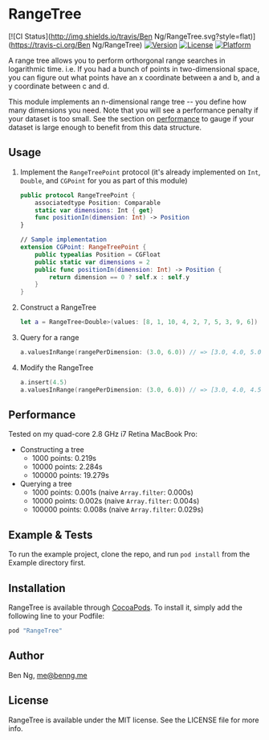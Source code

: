 # RangeTree

[![CI Status](http://img.shields.io/travis/Ben Ng/RangeTree.svg?style=flat)](https://travis-ci.org/Ben Ng/RangeTree)
[![Version](https://img.shields.io/cocoapods/v/RangeTree.svg?style=flat)](http://cocoapods.org/pods/RangeTree)
[![License](https://img.shields.io/cocoapods/l/RangeTree.svg?style=flat)](http://cocoapods.org/pods/RangeTree)
[![Platform](https://img.shields.io/cocoapods/p/RangeTree.svg?style=flat)](http://cocoapods.org/pods/RangeTree)

A range tree allows you to perform orthorgonal range searches in logarithmic time. i.e. If you had a bunch of points in two-dimensional space, you can figure out what points have an x coordinate between a and b, and a y coordinate between c and d.

This module implements an n-dimensional range tree -- you define how many dimensions you need. Note that you will see a performance penalty if your dataset is too small. See the section on [performance](#performance) to gauge if your dataset is large enough to benefit from this data structure.

## Usage

1. Implement the `RangeTreePoint` protocol (it's already implemented on `Int`, `Double`, and `CGPoint` for you as part of this module)

	```swift
	public protocol RangeTreePoint {
	    associatedtype Position: Comparable
	    static var dimensions: Int { get}
	    func positionIn(dimension: Int) -> Position
	}

	// Sample implementation
	extension CGPoint: RangeTreePoint {
	    public typealias Position = CGFloat
	    public static var dimensions = 2
	    public func positionIn(dimension: Int) -> Position {
	        return dimension == 0 ? self.x : self.y
	    }
	}
	```
2. Construct a RangeTree

	```swift
	let a = RangeTree<Double>(values: [8, 1, 10, 4, 2, 7, 5, 3, 9, 6])
	```
3. Query for a range

	```swift
	a.valuesInRange(rangePerDimension: (3.0, 6.0)) // => [3.0, 4.0, 5.0, 6.0]
	```
4. Modify the RangeTree

	```swift
	a.insert(4.5)
	a.valuesInRange(rangePerDimension: (3.0, 6.0)) // => [3.0, 4.0, 4.5, 5.0, 6.0]
	```

## Performance

Tested on my quad-core 2.8 GHz i7 Retina MacBook Pro:

 * Constructing a tree
 	* 1000 points: 0.219s
 	* 10000 points: 2.284s
 	* 100000 points: 19.279s
 * Querying a tree
 	* 1000 points: 0.001s (naive `Array.filter`: 0.000s)
 	* 10000 points: 0.002s (naive `Array.filter`: 0.004s)
 	* 100000 points: 0.008s (naive `Array.filter`: 0.029s)

## Example & Tests

To run the example project, clone the repo, and run `pod install` from the Example directory first.

## Installation

RangeTree is available through [CocoaPods](http://cocoapods.org). To install
it, simply add the following line to your Podfile:

```ruby
pod "RangeTree"
```

## Author

Ben Ng, me@benng.me

## License

RangeTree is available under the MIT license. See the LICENSE file for more info.
